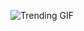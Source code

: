
<!-- GIF_SECTION -->
![Trending GIF](https://media4.giphy.com/media/v1.Y2lkPThiYjIxNzcyNjQ0NGNsMHV5M2Q4ZGtxNGRiM3J3aWxhOTV2N2xsM2k0ZXUwczFxYyZlcD12MV9naWZzX3NlYXJjaCZjdD1n/13KrcHexkHQtnG/giphy.gif)
<!-- END_GIF_SECTION -->
